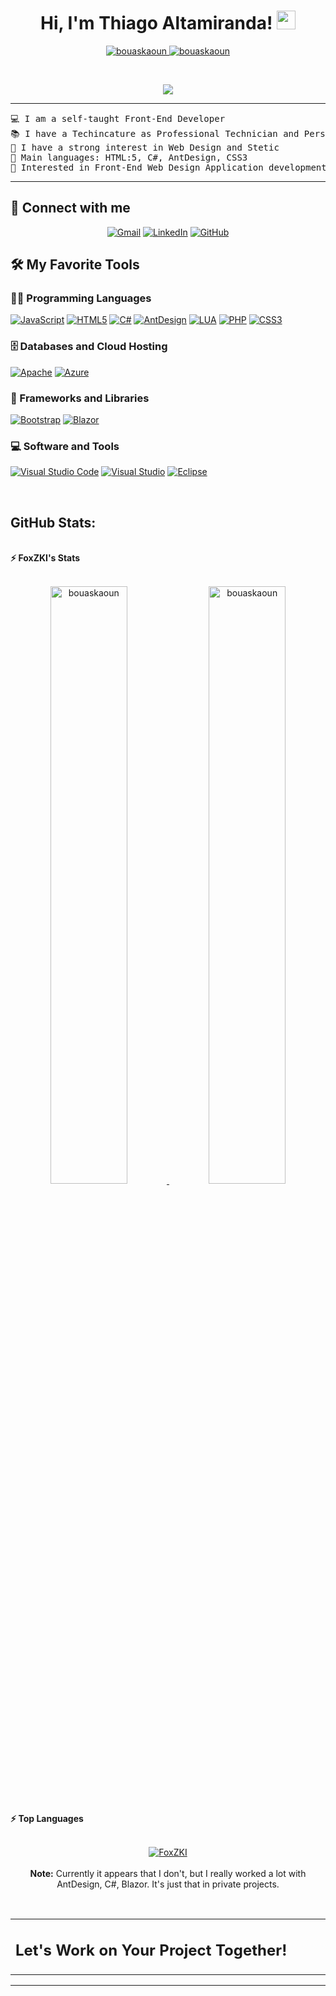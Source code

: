 <h1 align="center">
Hi, I'm Thiago Altamiranda!
	<a href="https://github.com/FoxZKI" target="_self">
		<img src="https://media.giphy.com/media/hvRJCLFzcasrR4ia7z/giphy.gif" width="30">
	</a>
</h1>
<p align="center">
	<a href="https://github.com/FoxZKI">
		<img src="https://komarev.com/ghpvc/?username=bouaskaoun&label=Profile%20views&color=0e75b6&style=flat" alt="bouaskaoun" />
	</a>
	<a href="https://github.com/FoxZKI">
		<img src="https://img.shields.io/github/followers/bouaskaoun?label=Followers" alt="bouaskaoun" />
	</a>
</p>
<br/>
<p align="center">
	<a href="https://github.com/FoxZKI">
		<img src="https://readme-typing-svg.herokuapp.com?lines=Professional+and+Personnel;Technician;Web+Developer;Freelancer;%20Enthusiastic;Always%20learning%20new%20things&center=true&width=380&height=45">
	</a>
</p>

<hr>

<pre>
💻 I am a self-taught Front-End Developer
📚 I have a Techincature as Professional Technician and Personnel in Computer Science in Argentina
📝 I have a strong interest in Web Design and Stetic
🌟 Main languages: HTML:5, C#, AntDesign, CSS3
🚩 Interested in Front-End Web Design Application development.</a>
</pre>
<hr>

## 🤝 Connect with me
<p align="center">
	<a href="mailto:taltamiranda@eest1chivilcoy.edu.ar"><img img src="https://img.shields.io/badge/Gmail-D14836?style=for-the-badge&logo=gmail&logoColor=white" alt="Gmail"/></a>
	<a href="https://www.linkedin.com/in/thiago-altamiranda-b760b12aa/a/"><img src="https://img.shields.io/badge/linkedin-%230077B5.svg?style=for-the-badge&logo=linkedin&logoColor=white" alt="LinkedIn"/></a>
	<a href="https://github.com/FoxZKI"><img src="https://img.shields.io/badge/github-%23121011.svg?style=for-the-badge&logo=github&logoColor=white" alt="GitHub"/></a>
</p>

## 🛠️ My Favorite Tools

### 👨‍💻 Programming Languages

<p>
    <a href="https://github.com/FoxZKI"><img alt="JavaScript" src="https://img.shields.io/badge/javascript-%23323330.svg?style=for-the-badge&logo=javascript&logoColor=%23F7DF1E"></a>
    <a href="https://github.com/FoxZKI"><img alt="HTML5" src="https://img.shields.io/badge/html5-%23E34F26.svg?style=for-the-badge&logo=html5&logoColor=white"></a>
    <a href="https://github.com/FoxZKI"><img alt="C#" src="https://img.shields.io/badge/c%23-%23239120.svg?style=for-the-badge&logo=csharp&logoColor=white"></a>
    <a href="https://github.com/FoxZKI"><img alt="AntDesign" src="https://img.shields.io/badge/-AntDesign-%230170FE?style=for-the-badge&logo=ant-design&logoColor=white"></a>
    <a href="https://github.com/FoxZKI"><img alt="LUA" src="https://img.shields.io/badge/lua-%232C2D72.svg?style=for-the-badge&logo=lua&logoColor=white"></a>
    <a href="https://github.com/FoxZKI"><img alt="PHP" src="https://img.shields.io/badge/php-%23777BB4.svg?style=for-the-badge&logo=php&logoColor=white"></a>
    <a href="https://github.com/FoxZKI"><img alt="CSS3" src="https://img.shields.io/badge/css3-%231572B6.svg?style=for-the-badge&logo=css3&logoColor=white"></a>
</p>

### 🗄️ Databases and Cloud Hosting

<p>
    <a href="https://github.com/FoxZKI"><img alt="Apache" src ="https://img.shields.io/badge/apache-%23D42029.svg?style=for-the-badge&logo=apache&logoColor=white"></a>
    <a href="https://github.com/FoxZKI"><img alt="Azure" src ="https://img.shields.io/badge/azure-%230072C6.svg?style=for-the-badge&logo=microsoftazure&logoColor=white"></a>
</p>

### 🧰 Frameworks and Libraries

<p>
    <a href="https://github.com/FoxZKI"><img alt="Bootstrap" src="https://img.shields.io/badge/bootstrap-%238511FA.svg?style=for-the-badge&logo=bootstrap&logoColor=white"></a>
    <a href="https://github.com/FoxZKI"><img alt="Blazor" src="https://img.shields.io/badge/blazor-%235C2D91.svg?style=for-the-badge&logo=blazor&logoColor=white"></a>
</p>

### 💻 Software and Tools

<p>
    <a href="https://github.com/FoxZKI"><img alt="Visual Studio Code" src="https://img.shields.io/badge/Visual%20Studio%20Code-0078d7.svg?style=for-the-badge&logo=visual-studio-code&logoColor=white"></a>
    <a href="https://github.com/FoxZKI"><img alt="Visual Studio" src="https://img.shields.io/badge/Visual%20Studio-5C2D91.svg?style=for-the-badge&logo=visual-studio&logoColor=white"></a>
    <a href="https://github.com/FoxZKI"><img alt="Eclipse" src="https://img.shields.io/badge/Eclipse-FE7A16.svg?style=for-the-badge&logo=Eclipse&logoColor=white"></a>
</p>
</br>




## GitHub Stats:

<br/>
<summary><b>⚡ FoxZKI's Stats</b></summary>
<br/>
<p align="center">
	<a href="https://github.com/FoxZKI">
	<img width="49.5%" src="https://github-readme-stats.vercel.app/api?username=bouaskaoun&show_icons=true" alt="bouaskaoun">
	<img width="49.5%" src="https://github-readme-streak-stats.herokuapp.com/?user=bouaskaoun" alt="bouaskaoun">
	</a>
	<br/>
</p>
<br/>

<summary><b>⚡ Top Languages</b></summary>
<br/>

<p align="center">
	<a href="https://github.com/FoxZKI">
	<img src="https://github-readme-stats.vercel.app/api/top-langs/?username=foxzki&langs_count=8&layout=compact" alt="FoxZKI">
	</a>
	<br/>
<br/>
<b>Note:</b> Currently it appears that I don't, but I really worked a lot with AntDesign, C#, Blazor. It's just that in private projects.
</p>
<br/>

<table style="border: none">
  <tr>
  <td width="50%" valign="top">

## Let's Work on Your Project Together!
  </td>
  </tr>
</table>

------
